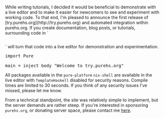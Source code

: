 <p class="drop">
While writing tutorials, I decided it would be beneficial to demonstrate with a live editor and to make it easier for newcomers to see and experiment with working code. To that end, I'm pleased to announce the first release of [try.purehs.org](http://try.purehs.org) and automated integration within purehs.org. If you create documentation, blog posts, or tutorials, surrounding code in `<pre data-try></pre>` will turn that code into a live editor for demonstration and experimentation. 
</p>

<pre data-try>
import Pure

main = inject body "Welcome to try.purehs.org"
</pre>

All packages available in the `pure-platform` `nix-shell` are available in the live editor  with `TemplateHaskell` disabled for security reasons. Compile times are limited to 30 seconds. If you think of any security issues I've missed, please let me know. 

From a technical standpoint, the site was relatively simple to implement, but the server demands are rather steep. If you're interested in sponsoring `purehs.org`, or donating server space, please contact me <a href="mailto:sean@grumply.com">here</a>.

